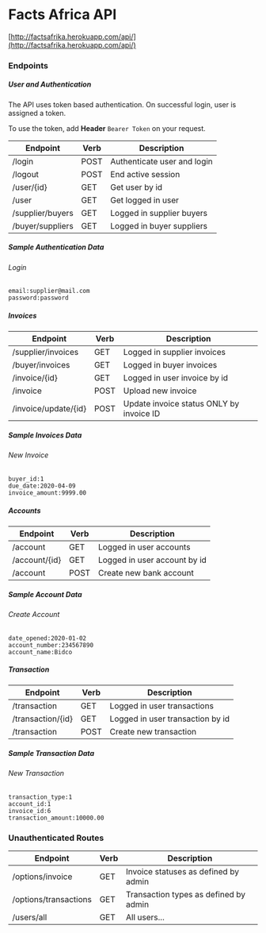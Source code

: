 # Facts Africa API
[http://factsafrika.herokuapp.com/api/](http://factsafrika.herokuapp.com/api/)

### Endpoints
##### User and Authentication
The API uses token based authentication. On successful login, user is assigned a token.

To use the token, add **Header** `Bearer Token` on your request.

| Endpoint  | Verb  | Description  |
|---|---|---|
| /login  | POST  | Authenticate user and login  |
| /logout  | POST  | End active session  |
| /user/{id}  | GET  | Get user by id  |
| /user  | GET  | Get logged in user  |
| /supplier/buyers  | GET  | Logged in supplier buyers  |
| /buyer/suppliers  | GET  | Logged in buyer suppliers  |

##### Sample Authentication Data

###### Login
```
email:supplier@mail.com
password:password
```

##### Invoices
| Endpoint  | Verb  | Description  
|---|---|---|
| /supplier/invoices  | GET  | Logged in supplier invoices  |
| /buyer/invoices  | GET  | Logged in buyer invoices  |
| /invoice/{id}  | GET  | Logged in user invoice by id  |
| /invoice  | POST  | Upload new invoice  |
| /invoice/update/{id}  | POST  | Update invoice status ONLY by invoice ID  |

##### Sample Invoices Data
###### New Invoice
```
buyer_id:1
due_date:2020-04-09
invoice_amount:9999.00
```

##### Accounts
| Endpoint  | Verb  | Description  
|---|---|---|
| /account  | GET  | Logged in user accounts  |
| /account/{id}  | GET  | Logged in user account by id  |
| /account  | POST  | Create new bank account  |

##### Sample Account Data
###### Create Account
```
date_opened:2020-01-02
account_number:234567890
account_name:Bidco
```

##### Transaction
| Endpoint  | Verb  | Description  
|---|---|---|
| /transaction  | GET  | Logged in user transactions  |
| /transaction/{id}  | GET  | Logged in user transaction by id  |
| /transaction  | POST  | Create new transaction  |

##### Sample Transaction Data
###### New Transaction
```
transaction_type:1
account_id:1
invoice_id:6
transaction_amount:10000.00
```

### Unauthenticated Routes
| Endpoint  | Verb  | Description  
|---|---|---|
| /options/invoice  | GET  | Invoice statuses as defined by admin |
| /options/transactions  | GET  | Transaction types as defined by admin  |
| /users/all  | GET  | All users...  |